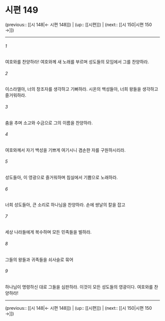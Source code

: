 # 시편 149

(previous:: [[시 148|← 시편 148]]) | (up:: [[시편]]) | (next:: [[시 150|시편 150 →]])

***




###### 1 

여호와를 찬양하라! 여호와께 새 노래를 부르며 성도들의 모임에서 그를 찬양하라. 



###### 2 

이스라엘아, 너의 창조자를 생각하고 기뻐하라. 시온의 백성들아, 너희 왕들을 생각하고 즐거워하라. 



###### 3 

춤을 추며 소고와 수금으로 그의 이름을 찬양하라. 



###### 4 

여호와께서 자기 백성을 기쁘게 여기시니 겸손한 자를 구원하시리라. 



###### 5 

성도들아, 이 영광으로 즐거워하며 침실에서 기쁨으로 노래하라. 



###### 6 

너희 성도들아, 큰 소리로 하나님을 찬양하라. 손에 쌍날의 칼을 잡고 



###### 7 

세상 나라들에게 복수하며 모든 민족들을 벌하라. 



###### 8 

그들의 왕들과 귀족들을 쇠사슬로 묶어 



###### 9 

하나님이 명령하신 대로 그들을 심판하라. 이것이 모든 성도들의 영광이다. 여호와를 찬양하라!

***

(previous:: [[시 148|← 시편 148]]) | (up:: [[시편]]) | (next:: [[시 150|시편 150 →]])
